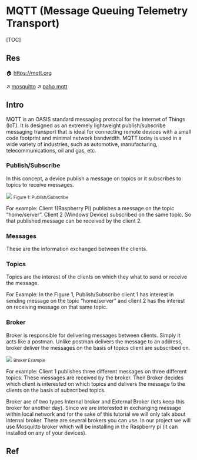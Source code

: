# MQTT (Message Queuing Telemetry Transport)

[TOC]



## Res
🏠 https://mqtt.org

↗ [mosquitto](mosquitto/mosquitto.md)
↗ [paho mqtt](../../../../🔑%20CS_Core/👩‍💻%20Programming%20Methodology%20and%20Languages/🛠️%20Programming%20Tools%20Chain/🚠%20Runtimes%20&%20SDKs/Python%20Runtimes%20Environments/Python%20Third-party%20Libs/Networking%20&%20Streaming/paho%20mqtt.md)



## Intro
MQTT is an OASIS standard messaging protocol for the Internet of Things (IoT). It is designed as an extremely lightweight publish/subscribe messaging transport that is ideal for connecting remote devices with a small code footprint and minimal network bandwidth. MQTT today is used in a wide variety of industries, such as automotive, manufacturing, telecommunications, oil and gas, etc.


### Publish/Subscribe
In this concept, a device publish a message on topics or it subscribes to topics to receive messages.

![](https://miro.medium.com/v2/resize:fit:1400/1*mjudWMsl1Zc04Idr_dK1Rg.png)
<small>Figure 1: Publish/Subscribe</small>

For example:
Client 1(Raspberry PI) publishes a message on the topic “home/server”. Client 2 (Windows Device) subscribed on the same topic. So that published message can be received by the client 2.


### Messages
These are the information exchanged between the clients.


### Topics
Topics are the interest of the clients on which they what to send or receive the message.

For Example:
In the Figure 1, Publish/Subscribe client 1 has interest in sending message on the topic “home/server” and client 2 has the interest on receiving message on that same topic.


### Broker
Broker is responsible for delivering messages between clients. Simply it acts like a postman. Unlike postman delivers the message to an address, broker deliver the messages on the basis of topics client are subscribed on.

![](https://miro.medium.com/v2/resize:fit:1400/1*Kq-4M1L0SaNfytokY1dDnQ.png)
<small>Broker Example</small>

For example:
Client 1 publishes three different messages on three different topics. These messages are received by the broker. Then Broker decides which client is interested on which topics and delivers the message to the clients on the basis of subscribed topics.

Broker are of two types Internal broker and External Broker (lets keep this broker for another day). Since we are interested in exchanging message within local network and for the sake of this tutorial we will only talk about internal broker. There are several brokers you can use. In our project we will use Mosquitto broker which will be installing in the Raspberry pi (it can installed on any of your devices).



## Ref
[MQTT | Wikipedia]: https://en.wikipedia.org/wiki/MQTT
[What is MQTT? | AWS]: https://aws.amazon.com/what-is/mqtt/
[MQTT Essentials]: https://www.hivemq.com/mqtt-essentials/

[👍  Stream live video from client to server using OpenCV and Paho-MQTT]: https://medium.com/@pritam.mondal.0711/stream-live-video-from-client-to-server-using-opencv-and-paho-mqtt-674d3327e8b3

[👍 How to install and use Mosquitto for Windows.pdf]: https://team-ethernet.github.io/guides/How%20to%20install%20and%20use%20Mosquitto%20for%20Windows.pdf

